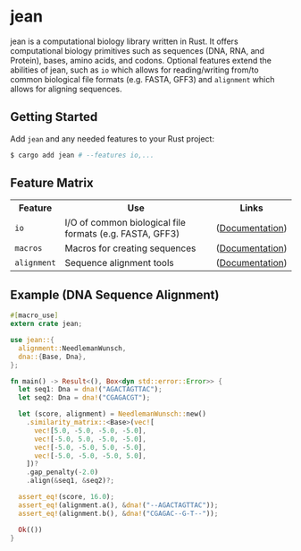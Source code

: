 
# jean

jean is a computational biology library written in Rust. It offers
computational biology primitives such as sequences (DNA, RNA, and Protein), bases, amino acids, and codons. Optional features extend the 
abilities of jean, such as `io` which allows for reading/writing from/to common biological file formats (e.g. FASTA, GFF3) and `alignment` which allows for aligning sequences. 

## Getting Started

Add `jean` and any needed features to your Rust project:

```sh
$ cargo add jean # --features io,...
```

## Feature Matrix

<table>
  <tbody>
    <tr>
      <th>Feature</th>
      <th>Use</th>
      <th>Links</th>
    </tr>
    <tr>
      <td><code>io</code></td>
      <td>I/O of common biological file formats (e.g. FASTA, GFF3)</td>
      <td>
        (<a href="">Documentation</a>)
      </td>
    </tr>
    <tr>
      <td><code>macros</code></td>
      <td>Macros for creating sequences</td>
      <td>
        (<a href="">Documentation</a>)
      </td>
    </tr
    <tr>
      <td><code>alignment</code></td>
      <td>Sequence alignment tools</td>
      <td>
        (<a href="">Documentation</a>)
      </td>
    </tr
  </tbody>
</table>

## Example (DNA Sequence Alignment)

```rust
#[macro_use]
extern crate jean;

use jean::{
  alignment::NeedlemanWunsch,
  dna::{Base, Dna},
};

fn main() -> Result<(), Box<dyn std::error::Error>> {
  let seq1: Dna = dna!("AGACTAGTTAC");
  let seq2: Dna = dna!("CGAGACGT");

  let (score, alignment) = NeedlemanWunsch::new()
    .similarity_matrix::<Base>(vec![
      vec![5.0, -5.0, -5.0, -5.0],
      vec![-5.0, 5.0, -5.0, -5.0],
      vec![-5.0, -5.0, 5.0, -5.0],
      vec![-5.0, -5.0, -5.0, 5.0],
    ])?
    .gap_penalty(-2.0)
    .align(&seq1, &seq2)?;

  assert_eq!(score, 16.0);
  assert_eq!(alignment.a(), &dna!("--AGACTAGTTAC"));
  assert_eq!(alignment.b(), &dna!("CGAGAC--G-T--"));

  Ok(())
}
```